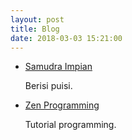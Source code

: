 ```yaml
---
layout: post
title: Blog
date: 2018-03-03 15:21:00
---
```


- [Samudra Impian](http://samudraimpian76.blogspot.com)

	Berisi puisi.

- [Zen Programming](/programming)

	Tutorial programming.